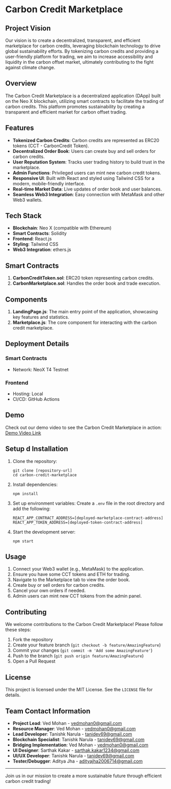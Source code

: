 # Carbon Credit Marketplace

## Project Vision

Our vision is to create a decentralized, transparent, and efficient marketplace for carbon credits, leveraging blockchain technology to drive global sustainability efforts. By tokenizing carbon credits and providing a user-friendly platform for trading, we aim to increase accessibility and liquidity in the carbon offset market, ultimately contributing to the fight against climate change.

## Overview

The Carbon Credit Marketplace is a decentralized application (DApp) built on the Neo X blockchain, utilizing smart contracts to facilitate the trading of carbon credits. This platform promotes sustainability by creating a transparent and efficient market for carbon offset trading.

## Features

- **Tokenized Carbon Credits**: Carbon credits are represented as ERC20 tokens (CCT - CarbonCredit Token).
- **Decentralized Order Book**: Users can create buy and sell orders for carbon credits.
- **User Reputation System**: Tracks user trading history to build trust in the marketplace.
- **Admin Functions**: Privileged users can mint new carbon credit tokens.
- **Responsive UI**: Built with React and styled using Tailwind CSS for a modern, mobile-friendly interface.
- **Real-time Market Data**: Live updates of order book and user balances.
- **Seamless Web3 Integration**: Easy connection with MetaMask and other Web3 wallets.

## Tech Stack

- **Blockchain**: Neo X (compatible with Ethereum)
- **Smart Contracts**: Solidity
- **Frontend**: React.js
- **Styling**: Tailwind CSS
- **Web3 Integration**: ethers.js

## Smart Contracts

1. **CarbonCreditToken.sol**: ERC20 token representing carbon credits.
2. **CarbonMarketplace.sol**: Handles the order book and trade execution.

## Components

1. **LandingPage.js**: The main entry point of the application, showcasing key features and statistics.
2. **Marketplace.js**: The core component for interacting with the carbon credit marketplace.

## Deployment Details

### Smart Contracts
- Network: NeoX T4 Testnet

### Frontend
- Hosting: Local
- CI/CD: GitHub Actions

## Demo

Check out our demo video to see the Carbon Credit Marketplace in action:
[Demo Video Link](https://youtu.be/xGx22Btn8-w)

## Setup d Installation

1. Clone the repository:
   ```
   git clone [repository-url]
   cd carbon-credit-marketplace
   ```

2. Install dependencies:
   ```
   npm install
   ```

3. Set up environment variables:
   Create a `.env` file in the root directory and add the following:
   ```
   REACT_APP_CONTRACT_ADDRESS=[deployed-marketplace-contract-address]
   REACT_APP_TOKEN_ADDRESS=[deployed-token-contract-address]
   ```

4. Start the development server:
   ```
   npm start
   ```

## Usage

1. Connect your Web3 wallet (e.g., MetaMask) to the application.
2. Ensure you have some CCT tokens and ETH for trading.
3. Navigate to the Marketplace tab to view the order book.
4. Create buy or sell orders for carbon credits.
5. Cancel your own orders if needed.
6. Admin users can mint new CCT tokens from the admin panel.

## Contributing

We welcome contributions to the Carbon Credit Marketplace! Please follow these steps:

1. Fork the repository
2. Create your feature branch (`git checkout -b feature/AmazingFeature`)
3. Commit your changes (`git commit -m 'Add some AmazingFeature'`)
4. Push to the branch (`git push origin feature/AmazingFeature`)
5. Open a Pull Request

## License

This project is licensed under the MIT License. See the `LICENSE` file for details.

## Team Contact Information

- **Project Lead**: Ved Mohan - vedmohan0@gmail.com
- **Resource Manager**: Ved Mohan - vedmohan0@gmail.com
- **Lead Developer**: Tanishk Narula - tanidev69@gmail.com
- **Blockchain Specialist**: Tanishk Narula - tanidev69@gmail.com
- **Bridging Implementation**: Ved Mohan - vedmohan0@gmail.com
- **UI Designer**: Sarthak Kakar - sarthak.kakar1234@gmail.com
- **UI/UX Developer**: Tanishk Narula - tanidev69@gmail.com
- **Tester/Debugger**: Aditya Jha - adityajha2006714@gmail.com

---

Join us in our mission to create a more sustainable future through efficient carbon credit trading!